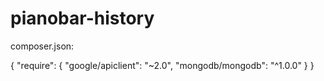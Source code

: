 # pianobar-history


composer.json:

{
    "require": {
        "google/apiclient": "~2.0",
         "mongodb/mongodb": "^1.0.0"
    }
}